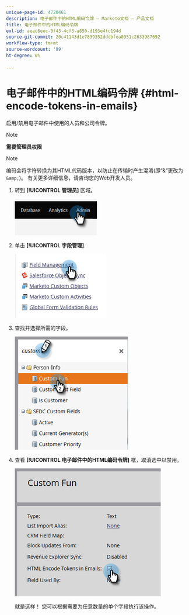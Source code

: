 ```yaml
---
unique-page-id: 4720461
description: 电子邮件中的HTML编码令牌 — Marketo文档 — 产品文档
title: 电子邮件中的HTML编码令牌
exl-id: aeac6eec-0f43-4cf3-a850-d193e4fc194d
source-git-commit: 20c41143d1e7839352dddbfea0951c2633987692
workflow-type: tm+mt
source-wordcount: '99'
ht-degree: 0%

---
```


# 电子邮件中的HTML编码令牌 {#html-encode-tokens-in-emails}

启用/禁用电子邮件中使用的人员和公司令牌。

>[!NOTE]
>
>**需要管理员权限**

>[!NOTE]
>
>编码会将字符转换为其HTML代码版本，以防止在传输时产生混淆(即“&amp;”更改为 `&amp;`)。 有关更多详细信息，请咨询您的Web开发人员。

1. 转到 **[!UICONTROL 管理员]** 区域。

   ![](assets/html-encode-tokens-in-emails-1.png)

1. 单击 **[!UICONTROL 字段管理]**.

   ![](assets/html-encode-tokens-in-emails-2.png)

1. 查找并选择所需的字段。

   ![](assets/html-encode-tokens-in-emails-3.png)

1. 查看 **[!UICONTROL 电子邮件中的HTML编码令牌]** 框，取消选中以禁用。

   ![](assets/html-encode-tokens-in-emails-4.png)

   就是这样！ 您可以根据需要为任意数量的单个字段执行该操作。
